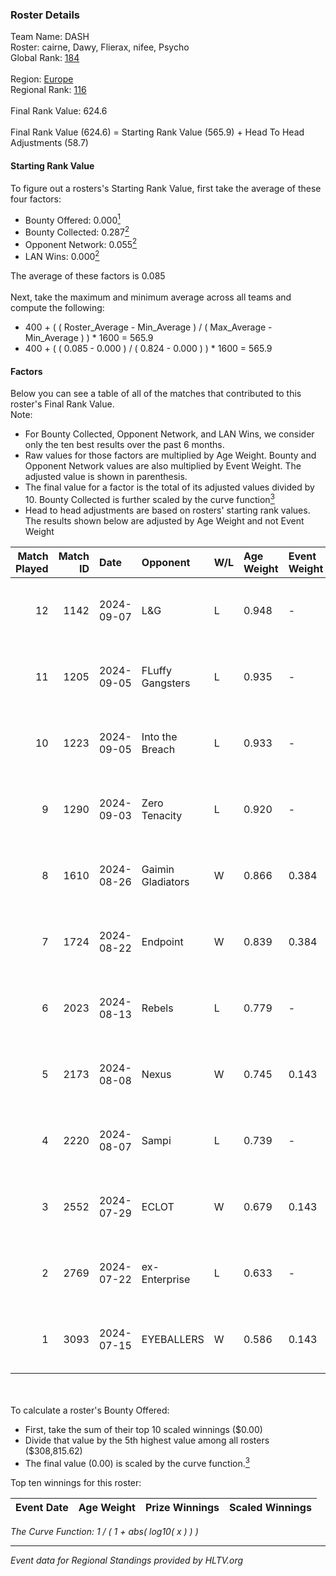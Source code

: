 ### Roster Details<br />
Team Name: DASH<br />
Roster: cairne, Dawy, Flierax, nifee, Psycho<br />
Global Rank: [184](../../standings_global_2024_10_15.md)<br />
<br />
Region: [Europe]( ../../standings_europe_2024_10_15.md)<br />
Regional Rank: [116]( ../../standings_europe_2024_10_15.md)<br />
<br />
Final Rank Value:  624.6<br />
<br />
Final Rank Value (624.6) = Starting Rank Value (565.9) + Head To Head Adjustments (58.7)<br />

#### Starting Rank Value<br />
To figure out a rosters's Starting Rank Value, first take the average of these four factors:<br />
- Bounty Offered: 0.000[<sup>1</sup>](#table2)
- Bounty Collected: 0.287[<sup>2</sup>](#table1)
- Opponent Network: 0.055[<sup>2</sup>](#table1)
- LAN Wins: 0.000[<sup>2</sup>](#table1)

The average of these factors is 0.085<br />
<br />
Next, take the maximum and minimum average across all teams and compute the following:<br />
- 400 + ( ( Roster_Average - Min_Average ) / ( Max_Average - Min_Average ) ) * 1600 = 565.9
- 400 + ( ( 0.085 - 0.000 ) / ( 0.824 - 0.000 ) ) * 1600 = 565.9


#### Factors<br />
Below you can see a table of all of the matches that contributed to this roster's Final Rank Value.<br />
Note:<br />

- For Bounty Collected, Opponent Network, and LAN Wins, we consider only the ten best results over the past 6 months.
- Raw values for those factors are multiplied by Age Weight. Bounty and Opponent Network values are also multiplied by Event Weight. The adjusted value is shown in parenthesis.
- The final value for a factor is the total of its adjusted values divided by 10. Bounty Collected is further scaled by the curve function[<sup>3</sup>](#curveFunction)
- Head to head adjustments are based on rosters' starting rank values. The results shown below are adjusted by Age Weight and not Event Weight
<span id="table1"></span><br />


| Match Played | Match ID | Date       | Opponent          | W/L | Age Weight | Event Weight | Bounty Collected | Opponent Network | LAN Wins  | H2H Adj. | Roster                               |
| -: | -: | :- | :- | :- | :- | :- | :- | :- | :- | -: | :- |
|           12 |     1142 | 2024-09-07 | L&G               | L   | 0.948      | -            | -                | -                | -         |   -10.41 | cairne, Dawy, Flierax, nifee, Psycho |
|           11 |     1205 | 2024-09-05 | FLuffy Gangsters  | L   | 0.935      | -            | -                | -                | -         |    -9.91 | cairne, Dawy, Flierax, nifee, Psycho |
|           10 |     1223 | 2024-09-05 | Into the Breach   | L   | 0.933      | -            | -                | -                | -         |    -4.83 | cairne, Dawy, Flierax, nifee, Psycho |
|            9 |     1290 | 2024-09-03 | Zero Tenacity     | L   | 0.920      | -            | -                | -                | -         |    -3.19 | cairne, Dawy, Flierax, nifee, Psycho |
|            8 |     1610 | 2024-08-26 | Gaimin Gladiators | W   | 0.866      | 0.384        | 0.018 (0.006)    | 0.586 (0.195)    | 0 (0.000) |    20.78 | cairne, Dawy, Flierax, nifee, Psycho |
|            7 |     1724 | 2024-08-22 | Endpoint          | W   | 0.839      | 0.384        | 0.052 (0.017)    | 0.590 (0.190)    | 0 (0.000) |    23.16 | cairne, Dawy, Flierax, nifee, Psycho |
|            6 |     2023 | 2024-08-13 | Rebels            | L   | 0.779      | -            | -                | -                | -         |    -3.48 | cairne, Dawy, Flierax, nifee, Psycho |
|            5 |     2173 | 2024-08-08 | Nexus             | W   | 0.745      | 0.143        | 0.005 (0.001)    | 0.463 (0.049)    | 0 (0.000) |    17.23 | cairne, Dawy, Flierax, nifee, Psycho |
|            4 |     2220 | 2024-08-07 | Sampi             | L   | 0.739      | -            | -                | -                | -         |    -3.17 | cairne, Dawy, Flierax, nifee, Psycho |
|            3 |     2552 | 2024-07-29 | ECLOT             | W   | 0.679      | 0.143        | 0.089 (0.009)    | 0.744 (0.072)    | 0 (0.000) |    20.58 | cairne, Dawy, Flierax, nifee, Psycho |
|            2 |     2769 | 2024-07-22 | ex-Enterprise     | L   | 0.633      | -            | -                | -                | -         |    -3.26 | cairne, Dawy, Flierax, nifee, Psycho |
|            1 |     3093 | 2024-07-15 | EYEBALLERS        | W   | 0.586      | 0.143        | 0.006 (0.001)    | 0.474 (0.040)    | 0 (0.000) |    15.22 | cairne, Dawy, Flierax, MERL, Psycho  |

<br />
<span id="table2"></span><br />
To calculate a roster's Bounty Offered:<br />

- First, take the sum of their top 10 scaled winnings ($0.00)
- Divide that value by the 5th highest value among all rosters ($308,815.62)
- The final value (0.00) is scaled by the curve function.[<sup>3</sup>](#curveFunction)

Top ten winnings for this roster:<br />

| Event Date | Age Weight | Prize Winnings | Scaled Winnings |
| :- | -: | :- | :- |


<span id="curveFunction"></span>_The Curve Function: 1 / ( 1 + abs( log10( x ) ) )_<br />

---
_Event data for Regional Standings provided by HLTV.org_<br />
